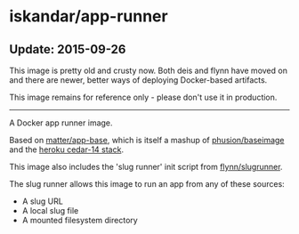 
# iskandar/app-runner

## Update: 2015-09-26

This image is pretty old and crusty now. Both deis and flynn have moved on and there are newer, better ways of deploying 
Docker-based artifacts.

This image remains for reference only - please don't use it in production.

---

A Docker app runner image.

Based on [matter/app-base](https://github.com/matter-automaton/app-base-docker), which is itself a mashup
of [phusion/baseimage](https://github.com/phusion/baseimage-docker)
and the [heroku cedar-14 stack](https://github.com/heroku/stack-images).

This image also includes the 'slug runner' init script from [flynn/slugrunner](https://github.com/flynn/flynn/tree/master/slugrunner).

The slug runner allows this image to run an app from any of these sources:

* A slug URL
* A local slug file
* A mounted filesystem directory



